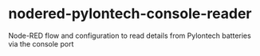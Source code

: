 # nodered-pylontech-console-reader
Node-RED flow and configuration to read details from Pylontech batteries via the console port
